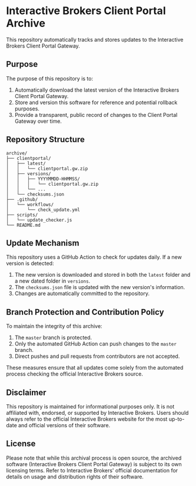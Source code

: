# Interactive Brokers Client Portal Archive

This repository automatically tracks and stores updates to the Interactive Brokers Client Portal Gateway.

## Purpose

The purpose of this repository is to:

1. Automatically download the latest version of the Interactive Brokers Client Portal Gateway.
2. Store and version this software for reference and potential rollback purposes.
3. Provide a transparent, public record of changes to the Client Portal Gateway over time.

## Repository Structure

```
archive/
├── clientportal/
│   ├── latest/
│   │   └── clientportal.gw.zip
│   ├── versions/
│   │   ├── YYYYMMDD-HHMMSS/
│   │   │   └── clientportal.gw.zip
│   │   └── ...
│   └── checksums.json
├── .github/
│   └── workflows/
│       └── check_update.yml
├── scripts/
│   └── update_checker.js
└── README.md
```

## Update Mechanism

This repository uses a GitHub Action to check for updates daily. If a new version is detected:

1. The new version is downloaded and stored in both the `latest` folder and a new dated folder in `versions`.
2. The `checksums.json` file is updated with the new version's information.
3. Changes are automatically committed to the repository.

## Branch Protection and Contribution Policy

To maintain the integrity of this archive:

1. The `master` branch is protected.
2. Only the automated GitHub Action can push changes to the `master` branch.
3. Direct pushes and pull requests from contributors are not accepted.

These measures ensure that all updates come solely from the automated process checking the official Interactive Brokers source.

## Disclaimer

This repository is maintained for informational purposes only. It is not affiliated with, endorsed, or supported by Interactive Brokers. Users should always refer to the official Interactive Brokers website for the most up-to-date and official versions of their software.

## License

Please note that while this archival process is open source, the archived software (Interactive Brokers Client Portal Gateway) is subject to its own licensing terms. Refer to Interactive Brokers' official documentation for details on usage and distribution rights of their software.
